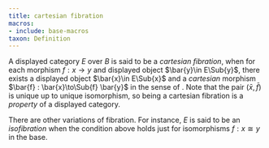 ```yaml
---
title: cartesian fibration
macros:
- include: base-macros
taxon: Definition
---
```


A displayed category $E$ over $B$ is said to be a *cartesian fibration*, when
for each morphism $f : x \to y$ and displayed object $\bar{y}\in E\Sub{y}$, there
exists a displayed object $\bar{x}\in E\Sub{x}$ and a *cartesian* morphism
$\bar{f} : \bar{x}\to\Sub{f} \bar{y}$ in the sense of [](frct-0001). Note that the pair $(\bar{x},\bar{f})$ is unique up to
unique isomorphism, so being a cartesian fibration is a *property* of a displayed category.

There are other variations of fibration. For instance, $E$ is said to be an
*isofibration* when the condition above holds just for isomorphisms $f : x
\cong y$ in the base.
